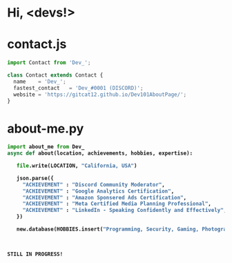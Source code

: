 # <strong align="center"> Hi, \<devs!> </strong>
# contact<strong>.js</strong>
```js
import Contact from 'Dev_';

class Contact extends Contact {
  name    = 'Dev_';
  fastest_contact   = 'Dev_#0001 (DISCORD)';
  website = 'https://gitcat12.github.io/Dev101AboutPage/';
}
```


# about-me.<strong>py<strong>
```py
import about_me from Dev_
async def about(location, achievements, hobbies, expertise):

   file.write(LOCATION, "California, USA")

   json.parse({
     "ACHIEVEMENT" : "Discord Community Moderator",
     "ACHIEVEMENT" : "Google Analytics Certification",
     "ACHIEVEMENT" : "Amazon Sponsered Ads Certification",
     "ACHIEVEMENT" : "Meta Certified Media Planning Professional",
     "ACHIEVEMENT" : "LinkedIn - Speaking Confidently and Effectively",
   })

   new.database(HOBBIES.insert("Programming, Security, Gaming, Photography, Star Wars, Music"))

   


 ```

 ```STILL IN PROGRESS!```